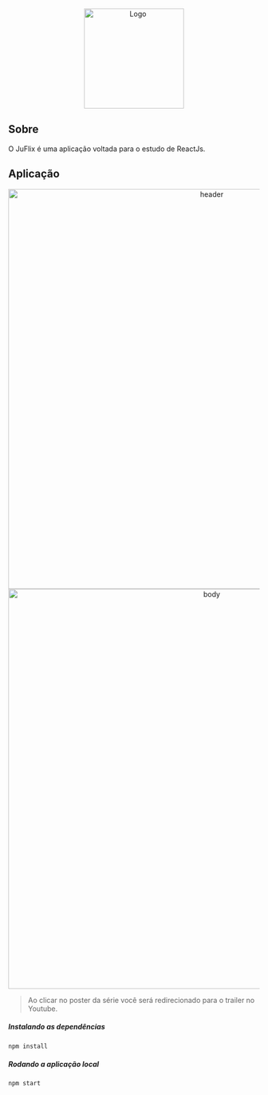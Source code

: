<br />
<p align="center">
  <a href="https://github.com/jugiorgi/BeTheHero">
    <img src="https://raw.githubusercontent.com/jugiorgi/JuFlix/master/src/assets/img/logo-juflix-red.png" alt="Logo" width="200" >
  </a>
</p>

## Sobre

O JuFlix é uma aplicação  voltada para o estudo de ReactJs. 


## Aplicação

<p align="center">
  <img src="https://raw.githubusercontent.com/jugiorgi/JuFlix/master/src/assets/preview/header.png" width="800" alt="header">
  <img src="https://raw.githubusercontent.com/jugiorgi/JuFlix/master/src/assets/preview/body.png" width="800" alt="body">
</p>

>  Ao clicar no poster da série você será redirecionado para o trailer no Youtube.

##### Instalando as dependências

```sh
npm install
```

##### Rodando a aplicação local

```sh
npm start
```
